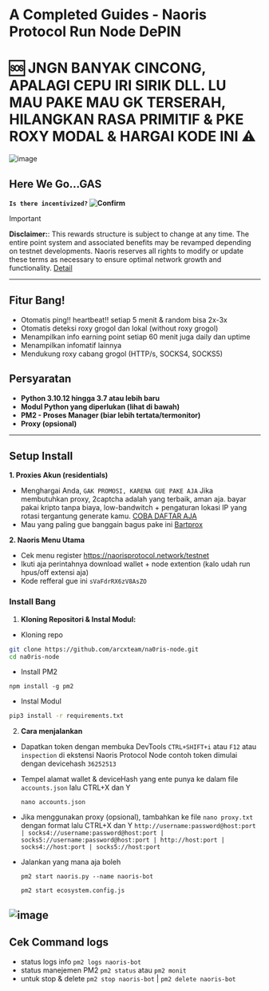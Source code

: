 # A Completed Guides - Naoris Protocol Run Node DePIN
# 🆘 JNGN BANYAK CINCONG, APALAGI CEPU IRI SIRIK DLL. LU MAU PAKE MAU GK TERSERAH, HILANGKAN RASA PRIMITIF & PKE ROXY MODAL & HARGAI KODE INI ⚠️

![image](https://github.com/user-attachments/assets/4594fa32-8c9e-4e51-9782-319404d2acbd)

## Here We Go...GAS 

**`Is there incentivized?` ![Confirm](https://img.shields.io/badge/confirm-yes-brightgreen)**

> [!IMPORTANT]
> **Disclaimer:**: This rewards structure is subject to change at any time. The entire point system and associated benefits may be revamped depending on testnet developments. Naoris reserves all rights to modify or update these terms as necessary to ensure optimal network growth and functionality. [Detail](https://www.naorisprotocol.com/blog/user-guide-to-points-referrals)

---

## Fitur Bang!

- Otomatis ping!! heartbeat!! setiap 5 menit & random bisa 2x-3x
- Otomatis deteksi roxy grogol dan lokal (without roxy grogol)
- Menampilkan info earning point setiap 60 menit juga daily dan uptime
- Menampilkan infomatif lainnya
- Mendukung roxy cabang grogol (HTTP/s, SOCKS4, SOCKS5)

## Persyaratan

- **Python 3.10.12 hingga 3.7 atau lebih baru**
- **Modul Python yang diperlukan (lihat di bawah)**
- **PM2 - Proses Manager (biar lebih tertata/termonitor)**
- **Proxy (opsional)**

---

## Setup Install
**1. Proxies Akun (residentials)**

- Menghargai Anda, `GAK PROMOSI, KARENA GUE PAKE AJA` Jika membutuhkan proxy, 2captcha adalah yang terbaik, aman aja. bayar pakai kripto tanpa biaya, low-bandwitch + pengaturan lokasi IP yang rotasi tergantung generate kamu. [COBA DAFTAR AJA](https://2captcha.com/?from=24919769)
- Mau yang paling gue banggain bagus pake ini [Bartprox](https://bartproxies.com/login?referral=wKXo8Uar)

**2. Naoris Menu Utama**

- Cek menu register https://naorisprotocol.network/testnet
- Ikuti aja perintahnya download wallet + node extention (kalo udah run hpus/off extensi aja)
- Kode refferal gue ini `sVaFdrRX6zV8AsZO`

### Install Bang

1. **Kloning Repositori & Instal Modul:**

  - Kloning repo
  ```bash
  git clone https://github.com/arcxteam/na0ris-node.git
  cd na0ris-node
  ```
  - Install PM2 
  ```
  npm install -g pm2
  ```
  - Instal Modul
   ```bash
   pip3 install -r requirements.txt
   ```

2. **Cara menjalankan**

- Dapatkan token dengan membuka DevTools `CTRL+SHIFT+i` atau `F12` atau `inspection` di ekstensi Naoris Protocol Node contoh token dimulai dengan devicehash `36252513`
- Tempel alamat wallet & deviceHash yang ente punya ke dalam file `accounts.json` lalu CTRL+X dan Y
  ```
  nano accounts.json
  ```

- Jika menggunakan proxy (opsional), tambahkan ke file `nano proxy.txt` dengan format lalu CTRL+X dan Y 
  `http://username:password@host:port | socks4://username:password@host:port | socks5://username:password@host:port | http://host:port | socks4://host:port | socks5://host:port`
  
- Jalankan yang mana aja boleh
    ```
  pm2 start naoris.py --name naoris-bot
  ```

  ```
  pm2 start ecosystem.config.js
  ```
![image](https://github.com/user-attachments/assets/1ede0d43-a02a-4a83-854e-60d9fc61b3eb)
---

## Cek Command logs

- status logs info `pm2 logs naoris-bot`
- status manejemen PM2 `pm2 status` atau `pm2 monit`
- untuk stop & delete `pm2 stop naoris-bot` | `pm2 delete naoris-bot`
